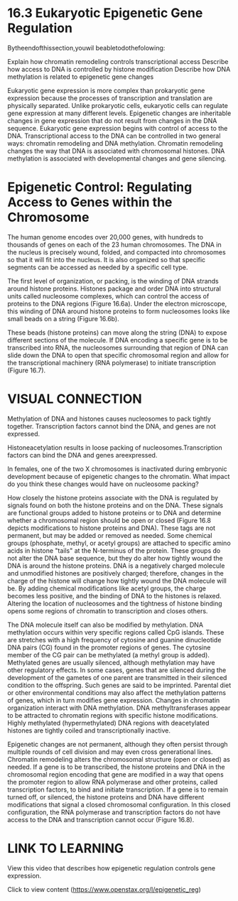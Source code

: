 # 16.3 Eukaryotic Epigenetic Gene Regulation

Bytheendofthissection,youwil beabletodothefolowing:

Explain how chromatin remodeling controls transcriptional access Describe how access to DNA is controlled by histone modification Describe how DNA methylation is related to epigenetic gene changes

Eukaryotic gene expression is more complex than prokaryotic gene expression because the processes of transcription and translation are physically separated. Unlike prokaryotic cells, eukaryotic cells can regulate gene expression at many different levels. Epigenetic changes are inheritable changes in gene expression that do not result from changes in the DNA sequence. Eukaryotic gene expression begins with control of access to the DNA. Transcriptional access to the DNA can be controlled in two general ways: chromatin remodeling and DNA methylation. Chromatin remodeling changes the way that DNA is associated with chromosomal histones. DNA methylation is associated with developmental changes and gene silencing.

# Epigenetic Control: Regulating Access to Genes within the Chromosome

The human genome encodes over 20,000 genes, with hundreds to thousands of genes on each of the 23 human chromosomes. The DNA in the nucleus is precisely wound, folded, and compacted into chromosomes so that it will fit into the nucleus. It is also organized so that specific segments can be accessed as needed by a specific cell type.

The first level of organization, or packing, is the winding of DNA strands around histone proteins. Histones package and order DNA into structural units called nucleosome complexes, which can control the access of proteins to the DNA regions (Figure 16.6a). Under the electron microscope, this winding of DNA around histone proteins to form nucleosomes looks like small beads on a string (Figure 16.6b).

These beads (histone proteins) can move along the string (DNA) to expose different sections of the molecule. If DNA encoding a specific gene is to be transcribed into RNA, the nucleosomes surrounding that region of DNA can slide down the DNA to open that specific chromosomal region and allow for the transcriptional machinery (RNA polymerase) to initiate transcription (Figure 16.7).

# VISUAL CONNECTION

Methylation of DNA and histones causes nucleosomes to pack tightly together. Transcription factors cannot bind the DNA, and genes are not expressed.

Histoneacetylation results in loose packing of nucleosomes.Transcription factors can bind the DNA and genes areexpressed.

In females, one of the two X chromosomes is inactivated during embryonic development because of epigenetic changes to the chromatin. What impact do you think these changes would have on nucleosome packing?

How closely the histone proteins associate with the DNA is regulated by signals found on both the histone proteins and on the DNA. These signals are functional groups added to histone proteins or to DNA and determine whether a chromosomal region should be open or closed (Figure 16.8 depicts modifications to histone proteins and DNA). These tags are not permanent, but may be added or removed as needed. Some chemical groups (phosphate, methyl, or acetyl groups) are attached to specific amino acids in histone "tails" at the N-terminus of the protein. These groups do not alter the DNA base sequence, but they do alter how tightly wound the DNA is around the histone proteins. DNA is a negatively charged molecule and unmodified histones are positively charged; therefore, changes in the charge of the histone will change how tightly wound the DNA molecule will be. By adding chemical modifications like acetyl groups, the charge becomes less positive, and the binding of DNA to the histones is relaxed. Altering the location of nucleosomes and the tightness of histone binding opens some regions of chromatin to transcription and closes others.

The DNA molecule itself can also be modified by methylation. DNA methylation occurs within very specific regions called CpG islands. These are stretches with a high frequency of cytosine and guanine dinucleotide DNA pairs (CG) found in the promoter regions of genes. The cytosine member of the CG pair can be methylated (a methyl group is added). Methylated genes are usually silenced, although methylation may have other regulatory effects. In some cases, genes that are silenced during the development of the gametes of one parent are transmitted in their silenced condition to the offspring. Such genes are said to be imprinted. Parental diet or other environmental conditions may also affect the methylation patterns of genes, which in turn modifies gene expression. Changes in chromatin organization interact with DNA methylation. DNA methyltransferases appear to be attracted to chromatin regions with specific histone modifications. Highly methylated (hypermethylated) DNA regions with deacetylated histones are tightly coiled and transcriptionally inactive.

Epigenetic changes are not permanent, although they often persist through multiple rounds of cell division and may even cross generational lines. Chromatin remodeling alters the chromosomal structure (open or closed) as needed. If a gene is to be transcribed, the histone proteins and DNA in the chromosomal region encoding that gene are modified in a way that opens the promoter region to allow RNA polymerase and other proteins, called transcription factors, to bind and initiate transcription. If a gene is to remain turned off, or silenced, the histone proteins and DNA have different modifications that signal a closed chromosomal configuration. In this closed configuration, the RNA polymerase and transcription factors do not have access to the DNA and transcription cannot occur (Figure 16.8).

# LINK TO LEARNING

View this video that describes how epigenetic regulation controls gene expression.

Click to view content (https://www.openstax.org/l/epigenetic_reg)